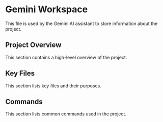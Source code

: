 # Gemini Workspace

This file is used by the Gemini AI assistant to store information about the project.

## Project Overview

This section contains a high-level overview of the project.

## Key Files

This section lists key files and their purposes.

## Commands

This section lists common commands used in the project.

